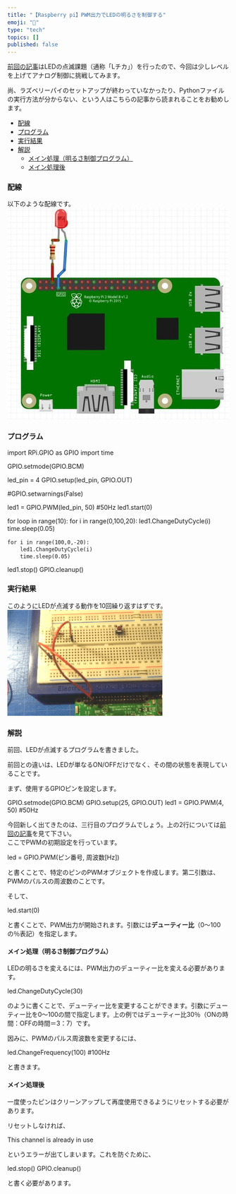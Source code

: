 ```yaml
---
title: "【Raspberry pi】PWM出力でLEDの明るさを制御する"
emoji: "🤖"
type: "tech"
topics: []
published: false
---
```


[前回の記事](https://shizenkarasuzon.hatenablog.com/entry/2019/03/04/002041#解説)はLEDの点滅課題（通称「Lチカ」）を行ったので、今回は少しレベルを上げてアナログ制御に挑戦してみます。

尚、ラズベリーパイのセットアップが終わっていなかったり、Pythonファイルの実行方法が分からない、という人はこちらの記事から読まれることをお勧めします。

* [配線](#配線)
* [プログラム](#プログラム)
* [実行結果](#実行結果)
* [解説](#解説)  
   * [メイン処理（明るさ制御プログラム）](#メイン処理明るさ制御プログラム)  
   * [メイン処理後](#メイン処理後)
  
  
### 配線

以下のような配線です。  
![f:id:pythonjacascript:20190225231520j:plain](/images/ppythonjacascript2019022520190225231520.jpg "f:id:pythonjacascript:20190225231520j:plain")  
  
  
### プログラム

import RPi.GPIO as GPIO
import time

GPIO.setmode(GPIO.BCM)

led_pin = 4
GPIO.setup(led_pin, GPIO.OUT)

#GPIO.setwarnings(False) 

led1 = GPIO.PWM(led_pin, 50) #50Hz
led1.start(0)

for loop in range(10):
    for i in range(0,100,20):
        led1.ChangeDutyCycle(i)
        time.sleep(0.05)

    for i in range(100,0,-20):
        led1.ChangeDutyCycle(i)
        time.sleep(0.05)
        
led1.stop()
GPIO.cleanup()

### 実行結果

このようにLEDが点滅する動作を10回繰り返すはずです。  
![f:id:pythonjacascript:20190225232401g:plain](/images/ppythonjacascript2019022520190225232401.gif "f:id:pythonjacascript:20190225232401g:plain")  
  
  
### 解説

前回、LEDが点滅するプログラムを書きました。

前回との違いは、LEDが単なるON/OFFだけでなく、その間の状態を表現していることです。

まず、使用するGPIOピンを設定します。

GPIO.setmode(GPIO.BCM)
GPIO.setup(25, GPIO.OUT)
led1 = GPIO.PWM(4, 50) #50Hz

  
今回新しく出てきたのは、三行目のプログラムでしょう。上の2行については[前回の記事](https://shizenkarasuzon.hatenablog.com/entry/2019/03/04/002041#解説)を見て下さい。  
ここでPWMの初期設定を行っています。

led = GPIO.PWM(ピン番号, 周波数[Hz])

と書くことで、特定のピンのPWMオブジェクトを作成します。第二引数は、PWMのパルスの周波数のことです。

そして、

led.start(0)

と書くことで、PWM出力が開始されます。引数には**デューティー比**（0～100の％表記）を指定します。  
  
#### メイン処理（明るさ制御プログラム）

LEDの明るさを変えるには、PWM出力のデューティー比を変える必要があります。

led.ChangeDutyCycle(30)

のように書くことで、デューティー比を変更することができます。引数にデューティー比を0～100の間で指定します。上の例ではデューティー比30％（ONの時間：OFFの時間＝3：7）です。

  
因みに、PWMのパルス周波数を変更するには、

led.ChangeFrequency(100) #100Hz

と書きます。  
  
  
#### メイン処理後

一度使ったピンはクリーンアップして再度使用できるようにリセットする必要があります。

リセットしなければ、

This channel is already in use

というエラーが出てしまいます。これを防ぐために、

led.stop()
GPIO.cleanup()

と書く必要があります。
